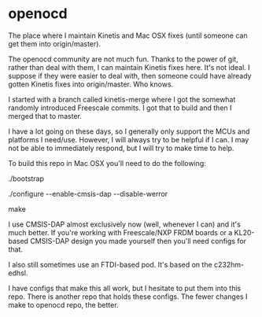 # openocd
The place where I maintain Kinetis and Mac OSX fixes (until someone can get them into origin/master).

The openocd community are not much fun.  Thanks to the power of git, rather than deal with them, I can maintain Kinetis fixes here.  It's not ideal.  I suppose if they were easier to deal with, then someone could have already gotten Kinetis fixes into origin/master.  Who knows.

I started with a branch called kinetis-merge where I got the somewhat randomly introduced Freescale commits.  I got that to build and then I merged that to master. 

I have a lot going on these days, so I generally  only support the MCUs and platforms I need/use.  However, I will always try to be helpful if I can.  I may not be able to immediately respond, but I will try to make time to help.

To build this repo in Mac OSX you'll need to do the following:

./bootstrap

./configure --enable-cmsis-dap --disable-werror

make

I use CMSIS-DAP almost exclusively now (well, whenever I can) and it's much better.  If you're working with Freescale/NXP FRDM boards or a KL20-based CMSIS-DAP design you made yourself then you'll need configs for that.

I also still sometimes use an FTDI-based pod.  It's based on the c232hm-edhsl.

I have configs that make this all work, but I hesitate to put them into this repo.  There is another repo that holds these configs.  The fewer changes I make to openocd repo, the better.